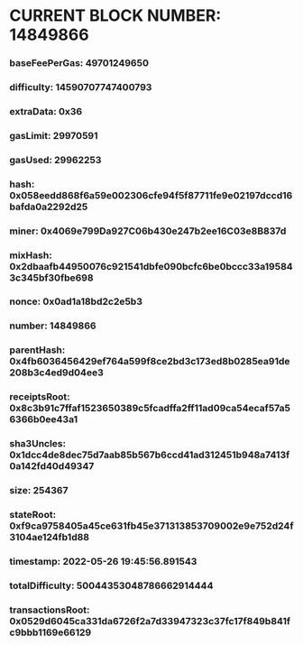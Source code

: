# CURRENT BLOCK NUMBER: 14849866

### baseFeePerGas: 49701249650
### difficulty: 14590707747400793
### extraData: 0x36
### gasLimit: 29970591
### gasUsed: 29962253
### hash: 0x058eedd868f6a59e002306cfe94f5f87711fe9e02197dccd16bafda0a2292d25
### miner: 0x4069e799Da927C06b430e247b2ee16C03e8B837d
### mixHash: 0x2dbaafb44950076c921541dbfe090bcfc6be0bccc33a195843c345bf30fbe698
### nonce: 0x0ad1a18bd2c2e5b3
### number: 14849866
### parentHash: 0x4fb6036456429ef764a599f8ce2bd3c173ed8b0285ea91de208b3c4ed9d04ee3
### receiptsRoot: 0x8c3b91c7ffaf1523650389c5fcadffa2ff11ad09ca54ecaf57a56366b0ee43a1
### sha3Uncles: 0x1dcc4de8dec75d7aab85b567b6ccd41ad312451b948a7413f0a142fd40d49347
### size: 254367
### stateRoot: 0xf9ca9758405a45ce631fb45e371313853709002e9e752d24f3104ae124fb1d88
### timestamp: 2022-05-26 19:45:56.891543
### totalDifficulty: 50044353048786662914444
### transactionsRoot: 0x0529d6045ca331da6726f2a7d33947323c37fc17f849b841fc9bbb1169e66129
